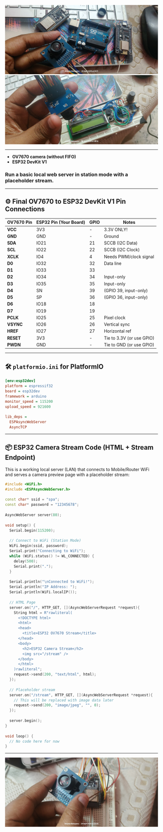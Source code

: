 <img src="public/Title img.jpg">
<img src="public/OV7670 Back.jpg">

---

 - **OV7670 camera (without FIFO)** 
 - **ESP32 DevKit V1**
 
 ### Run a basic local web server in station mode with a placeholder stream.

---

## ⚙️ Final OV7670 to ESP32 DevKit V1 Pin Connections

| OV7670 Pin | ESP32 Pin (Your Board) | GPIO | Notes                    |
|------------|------------------------|------|--------------------------|
| **VCC**    | 3V3                    | -    | 3.3V ONLY!               |
| **GND**    | GND                    | -    | Ground                   |
| **SDA**    | IO21                   | 21   | SCCB (I2C Data)          |
| **SCL**    | IO22                   | 22   | SCCB (I2C Clock)         |
| **XCLK**   | IO4                    | 4    | Needs PWM/clock signal   |
| **D0**     | IO32                   | 32   | Data line                |
| **D1**     | IO33                   | 33   |                          |
| **D2**     | IO34                   | 34   | Input-only               |
| **D3**     | IO35                   | 35   | Input-only               |
| **D4**     | SN                     | 39   | (GPIO 39, input-only)    |
| **D5**     | SP                     | 36   | (GPIO 36, input-only)    |
| **D6**     | IO18                   | 18   |                          |
| **D7**     | IO19                   | 19   |                          |
| **PCLK**   | IO25                   | 25   | Pixel clock              |
| **VSYNC**  | IO26                   | 26   | Vertical sync            |
| **HREF**   | IO27                   | 27   | Horizontal ref           |
| **RESET**  | 3V3                    | -    | Tie to 3.3V (or use GPIO)|
| **PWDN**   | GND                    | -    | Tie to GND (or use GPIO) |

---

## 🛠 `platformio.ini` for PlatformIO

```ini
[env:esp32dev]
platform = espressif32
board = esp32dev
framework = arduino
monitor_speed = 115200
upload_speed = 921600

lib_deps =
  ESPAsyncWebServer
  AsyncTCP
```

---

## 📦 ESP32 Camera Stream Code (HTML + Stream Endpoint)

This is a working local server (LAN) that connects to Mobile/Router WiFi and serves a camera preview page with a placeholder stream:

```cpp
#include <WiFi.h>
#include <ESPAsyncWebServer.h>

const char* ssid = "spa";
const char* password = "12345678";

AsyncWebServer server(80);

void setup() {
  Serial.begin(115200);

  // Connect to WiFi (Station Mode)
  WiFi.begin(ssid, password);
  Serial.print("Connecting to WiFi");
  while (WiFi.status() != WL_CONNECTED) {
    delay(500);
    Serial.print(".");
  }

  Serial.println("\nConnected to WiFi!");
  Serial.println("IP Address: ");
  Serial.println(WiFi.localIP());

  // HTML Page
  server.on("/", HTTP_GET, [](AsyncWebServerRequest *request){
    String html = R"rawliteral(
      <!DOCTYPE html>
      <html>
      <head>
        <title>ESP32 OV7670 Stream</title>
      </head>
      <body>
        <h2>ESP32 Camera Stream</h2>
        <img src="/stream" />
      </body>
      </html>
    )rawliteral";
    request->send(200, "text/html", html);
  });

  // Placeholder stream
  server.on("/stream", HTTP_GET, [](AsyncWebServerRequest *request){
    // This will be replaced with image data later
    request->send(200, "image/jpeg", "", 0);
  });

  server.begin();
}

void loop() {
  // No code here for now
}
```

<!-- ---

### ⚠ Next Step: Actual Camera Support
Since OV7670 doesn’t support JPEG natively and has no FIFO buffer:
- You’ll need **a camera driver** like [Bitluni’s ESP32CameraOV7670](https://github.com/bitluni/ESP32CameraOV7670)
- And a JPEG conversion library like [TJpg_Decoder](https://github.com/bitbank2/JPEGDEC) or software JPEG encoding (slow) -->

---

<img src="public/connections.jpg">
